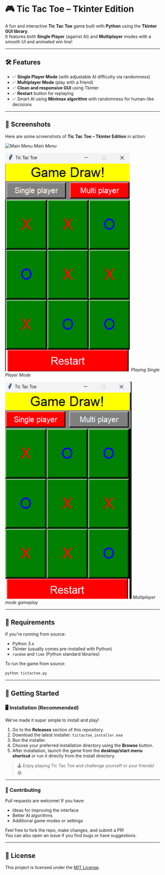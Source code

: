 # 🎮 Tic Tac Toe – Tkinter Edition

A fun and interactive **Tic Tac Toe** game built with **Python** using the **Tkinter GUI library**.  
It features both **Single Player** (against AI) and **Multiplayer** modes with a smooth UI and animated win line!

---

## 🛠 Features

- ✅ **Single Player Mode** (with adjustable AI difficulty via randomness)
- ✅ **Multiplayer Mode** (play with a friend)
- ✅ **Clean and responsive GUI** using Tkinter
- ✅ **Restart** button for replaying
- ✅ Smart AI using **Minimax algorithm** with randomness for human-like decisions

---

## 📸 Screenshots
Here are some screenshots of **Tic Tac Toe – Tkinter Edition** in action:

![Main Menu]([path/to/screenshot-main-menu.png](https://raw.githubusercontent.com/hamzza07x/Tic-Tac-Toe/refs/heads/main/1.png))
*Main Menu*

![Single Player Mode](https://raw.githubusercontent.com/hamzza07x/Tic-Tac-Toe/refs/heads/main/2.png)
*Playing Single Player Mode*

![Multiplayer Mode](https://raw.githubusercontent.com/hamzza07x/Tic-Tac-Toe/refs/heads/main/3.png)
*Multiplayer mode gameplay*

---

## 🧪 Requirements

If you're running from source:

- Python 3.x
- Tkinter (usually comes pre-installed with Python)
- `random` and `time` (Python standard libraries)

To run the game from source:

```bash
python tictactoe.py
```

---

## 🚀 Getting Started

### 🖥️ Installation (Recommended)

We’ve made it super simple to install and play!

1. Go to the **Releases** section of this repository.
2. Download the latest installer: `tictactoe_installer.exe`
3. Run the installer.
4. Choose your preferred installation directory using the **Browse** button.
5. After installation, launch the game from the **desktop/start menu shortcut** or run it directly from the install directory.

> 🕹️ Enjoy playing Tic Tac Toe and challenge yourself or your friends! 😄

---

### 🤝 Contributing

Pull requests are welcome! If you have:

- Ideas for improving the interface
- Better AI algorithms
- Additional game modes or settings

Feel free to fork the repo, make changes, and submit a PR!  
You can also open an issue if you find bugs or have suggestions.

---

## 📜 License

This project is licensed under the [MIT License](LICENSE).
